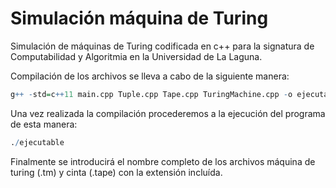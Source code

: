# Simulación máquina de Turing
Simulación de máquinas de Turing codificada en c++ para la signatura de Computabilidad y Algoritmia en la Universidad de La Laguna.

Compilación de los archivos se lleva a cabo de la siguiente manera:
``` r
g++ -std=c++11 main.cpp Tuple.cpp Tape.cpp TuringMachine.cpp -o ejecutable
```
Una vez realizada la compilación procederemos a la ejecución del programa de esta manera:
``` r
./ejecutable
```
Finalmente se introducirá el nombre completo de los archivos máquina de turing (.tm) y cinta (.tape) con la extensión incluída.